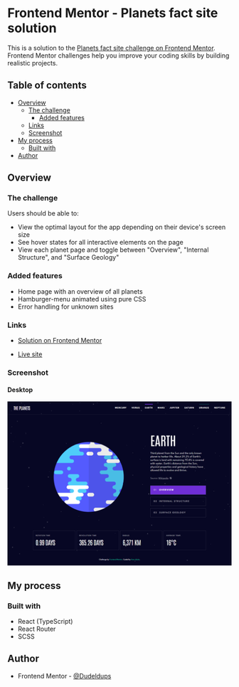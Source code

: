 # Frontend Mentor - Planets fact site solution

This is a solution to the [Planets fact site challenge on Frontend Mentor](https://www.frontendmentor.io/challenges/planets-fact-site-gazqN8w_f). Frontend Mentor challenges help you improve your coding skills by building realistic projects.

## Table of contents

- [Overview](#overview)
  - [The challenge](#the-challenge)
    - [Added features](#added-features)
  - [Links](#links)
  - [Screenshot](#screenshot)
- [My process](#my-process)
  - [Built with](#built-with)
- [Author](#author)

## Overview

### The challenge

Users should be able to:

- View the optimal layout for the app depending on their device's screen size
- See hover states for all interactive elements on the page
- View each planet page and toggle between "Overview", "Internal Structure", and "Surface Geology"

### Added features

- Home page with an overview of all planets
- Hamburger-menu animated using pure CSS
- Error handling for unknown sites

### Links

- [Solution on Frontend Mentor](https://www.frontendmentor.io/solutions/reacttsscss-planets-fact-site-with-custom-homepage-kdNLcijlVs)

- [Live site](https://fm-planets-fact-site-9000.netlify.app/)

### Screenshot

#### Desktop

![Solution](https://github.com/Dudeldups/FM-planets-fact-site/blob/main/screenshots/solution.png)

## My process

### Built with

- React (TypeScript)
- React Router
- SCSS

## Author

- Frontend Mentor - [@Dudeldups](https://www.frontendmentor.io/profile/Dudeldups)
